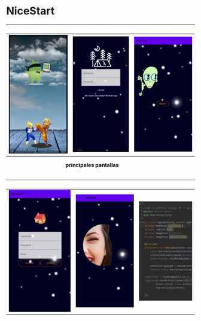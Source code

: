 # NiceStart
<b style="color:white">Splash</b> | <b style="color:white">login</b> | <b style="color:white">Main1</b>
-------|-------|-------
<img src="app/doc/img/splash.PNG" width="350"> | <img src="app/doc/img/login.PNG" width="350"> | <img src="app/doc/img/main1.PNG" width="350">

<span style="color:white"><b>Splash</b> y el <b>login</b> son la <b style="color:Black">principales pantallas</b> de nuestra aplicacion cagra una pequeña animacion</span>



<b style="color:white">Registro</b> | <b style="color:white">Main2</b> | <b style="color:white">Code</b>
-------|-------|-------
![](app/doc/img/registro.PNG) | ![](app/doc/img/main2.PNG) | <img src="app/doc/img/code.PNG" width="350">